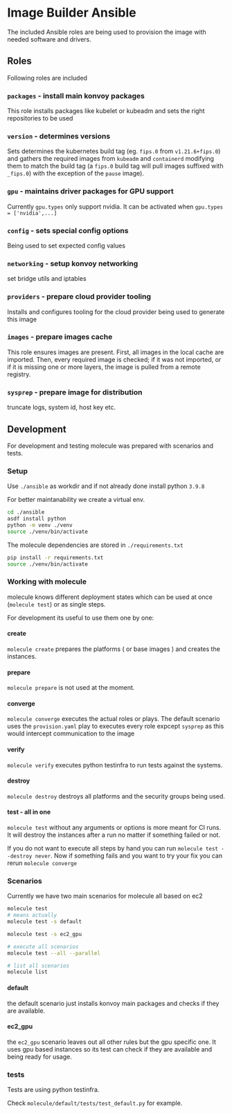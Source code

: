 # Image Builder Ansible
The included Ansible roles are being used to provision the image with needed software and drivers.


## Roles
Following roles are included

### `packages` - install main konvoy packages
This role installs packages like kubelet or kubeadm and sets the right
repositories to be used

### `version` - determines versions
Sets determines the kubernetes build tag (eg. `fips.0` from `v1.21.6+fips.0`)
and gathers the required images from `kubeadm` and `containerd` modifying them
to match the build tag (a `fips.0` build tag will pull images suffixed with
`_fips.0`) with the exception of the `pause` image).

### `gpu` - maintains driver packages for GPU support
Currently `gpu.types` only support nvidia.
It can be activated when `gpu.types = ['nvidia',...]`

### `config` - sets special config options
Being used to set expected config values

### `networking` - setup konvoy networking
set bridge utils and iptables

### `providers` - prepare cloud provider tooling
Installs and configures tooling for the cloud provider being used to generate
this image

### `images` - prepare images cache
This role ensures images are present. First, all images in the local cache are imported. Then, every required image is checked; if it was not imported, or if it is missing one or more layers, the image is pulled from a remote registry.

### `sysprep` - prepare image for distribution
truncate logs, system id, host key etc.


## Development
For development and testing molecule was prepared with scenarios and tests.

### Setup
Use `./ansible` as workdir and if not already done install python `3.9.8`

For better maintanability we create a virtual env.

```bash
cd ./ansible
asdf install python
python -m venv ./venv
source ./venv/bin/activate
```

The molecule dependencies are stored in `./requirements.txt`

```bash
pip install -r requirements.txt
source ./venv/bin/activate

```

### Working with molecule
molecule knows different deployment states which can be used at once
(`molecule test`) or as single steps.

For development its useful to use them one by one:

#### create
`molecule create` prepares the platforms ( or base images ) and creates the
instances.

#### prepare
`molecule prepare` is not used at the moment.

#### converge
`molecule converge` executes the actual roles or plays. The default scenario
uses the `provision.yaml` play to executes every role expcept `sysprep` as this
would intercept communication to the image

#### verify
`molecule verify` executes python testinfra to run tests against the systems.

#### destroy
`molecule destroy` destroys all platforms and the security groups being used.

#### test - all in one
`molecule test` without any arguments or options is more meant for CI runs.
It will destroy the instances after a run no matter if something failed or not.

If you do not want to execute all steps by hand you can run `molecule test --destroy never`.
Now if something fails and you want to try your fix you can rerun `molecule converge`

### Scenarios
Currently we have two main scenarios for molecule all based on ec2

```bash
molecule test
# means actually
molecule test -s default

molecule test -s ec2_gpu

# execute all scenarios
molecule test --all --parallel

# list all scenarios
molecule list
```

#### default
the default scenario just installs konvoy main packages and checks if they are
available.

#### ec2_gpu
the `ec2_gpu` scenario leaves out all other rules but the gpu specific one. It
uses gpu based instances so its test can check if they are available and being
ready for usage.

### tests
Tests are using python testinfra.

Check `molecule/default/tests/test_default.py` for example.
